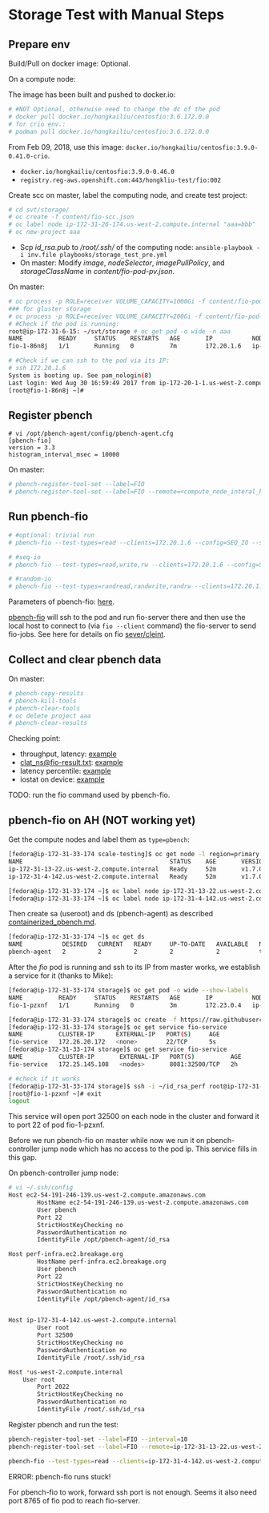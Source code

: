 # Storage Test with Manual Steps

## Prepare env
Build/Pull on docker image: Optional.

On a compute node:

The image has been built and pushed to docker.io:

```sh
# #NOT Optional, otherwise need to change the dc of the pod
# docker pull docker.io/hongkailiu/centosfio:3.6.172.0.0
# for crio env.:
# podman pull docker.io/hongkailiu/centosfio:3.6.172.0.0
```

From Feb 09, 2018, use this image: `docker.io/hongkailiu/centosfio:3.9.0-0.41.0-crio`.

* `docker.io/hongkailiu/centosfio:3.9.0-0.46.0`
* `registry.reg-aws.openshift.com:443/hongkliu-test/fio:002`

Create scc on master, label the computing node, and create test project:

```sh
# cd svt/storage/
# oc create -f content/fio-scc.json
# oc label node ip-172-31-26-174.us-west-2.compute.internal "aaa=bbb"
# oc new-project aaa
```
* Scp _id_rsa.pub_ to _/root/.ssh/_ of the computing node: `ansible-playbook -i inv.file playbooks/storage_test_pre.yml`
* On master: Modify _image_, _nodeSelector_, _imagePullPolicy_, and _storageClassName_ in _content/fio-pod-pv.json_.


On master:

```sh
# oc process -p ROLE=receiver VOLUME_CAPACITY=1000Gi -f content/fio-pod-pv.json | oc create --namespace=aaa -f -
### for gluster storage
# oc process -p ROLE=receiver VOLUME_CAPACITY=200Gi -f content/fio-pod-pv.json | oc create --namespace=aaa -f -
# #Check if the pod is running:
root@ip-172-31-6-15: ~/svt/storage # oc get pod -o wide -n aaa
NAME          READY     STATUS    RESTARTS   AGE       IP           NODE
fio-1-86n8j   1/1       Running   0          7m        172.20.1.6   ip-172-31-26-174.us-west-2.compute.internal

# #Check if we can ssh to the pod via its IP:
# ssh 172.20.1.6
System is booting up. See pam_nologin(8)
Last login: Wed Aug 30 16:59:49 2017 from ip-172-20-1-1.us-west-2.compute.internal
[root@fio-1-86n8j ~]#
```

## Register pbench

```
# vi /opt/pbench-agent/config/pbench-agent.cfg
[pbench-fio]
version = 3.3
histogram_interval_msec = 10000
```

On master:

```sh
# pbench-register-tool-set --label=FIO
# pbench-register-tool-set --label=FIO --remote=<compute_node_interal_host_eg_ip-172-31-59-209.us-west-2.compute.internal>
```

## Run pbench-fio

```sh
# #optional: trivial run
# pbench-fio --test-types=read --clients=172.20.1.6 --config=SEQ_IO --samples=1 --max-stddev=20 --block-sizes=4 --job-file=config/sequential_io.job

# #seq-io
# pbench-fio --test-types=read,write,rw --clients=172.20.1.6 --config=SEQ_IO --samples=3 --max-stddev=20 --block-sizes=4,128,4096 --job-file=config/sequential_io.job

# #random-io
# pbench-fio --test-types=randread,randwrite,randrw --clients=172.20.1.6 --config=RAND_IO --samples=3 --max-stddev=20 --block-sizes=4,128,4096 --job-file=config/random_io.job

```

Parameters of pbench-fio: [here](http://distributed-system-analysis.github.io/pbench/doc/agent/user-guide.html#orga6d8420).

[pbench-fio](https://github.com/distributed-system-analysis/pbench/blob/master/agent/bench-scripts/pbench-fio) will ssh to the pod and run fio-server there and then use the local host to connect to (via <code>fio --client</code> command) the fio-server to send fio-jobs. See here for details on fio [sever/cleint](https://linux.die.net/man/1/fio).

## Collect and clear pbench data
On master:

```sh
# pbench-copy-results
# pbench-kill-tools
# pbench-clear-tools
# oc delete project aaa
# pbench-clear-results 
```

Checking point:

* throughput, latency: [example](http://pbench.perf.lab.eng.bos.redhat.com/results/EC2::ip-172-31-42-242/fio_SEQ_IO_BEFORE_2018.02.12T15.13.05/result.html)
* clat_ns@fio-result.txt: [example](http://pbench.perf.lab.eng.bos.redhat.com/results/EC2::ip-172-31-42-242/fio_SEQ_IO_BEFORE_2018.02.12T15.13.05/2-read-16KiB/sample1/fio-result.txt)
* latency percentile: [example](http://pbench.perf.lab.eng.bos.redhat.com/results/EC2::ip-172-31-42-242/fio_SEQ_IO_BEFORE_2018.02.12T15.13.05/2-read-16KiB/sample1/clients/172.21.0.5/hist/results.html)
* iostat on device: [example](http://pbench.perf.lab.eng.bos.redhat.com/results/EC2::ip-172-31-42-242/fio_SEQ_IO_BEFORE_2018.02.12T15.13.05/2-read-16KiB/sample1/tools-default/FIO:ip-172-31-1-36.us-west-2.compute.internal/iostat/disk.html)

TODO: run the fio command used by pbench-fio.

## pbench-fio on AH (NOT working yet)

Get the compute nodes and label them as <code>type=pbench</code>:

```sh
[fedora@ip-172-31-33-174 scale-testing]$ oc get node -l region=primary
NAME                                         STATUS    AGE       VERSION
ip-172-31-13-22.us-west-2.compute.internal   Ready     52m       v1.7.0+80709908fd
ip-172-31-4-142.us-west-2.compute.internal   Ready     52m       v1.7.0+80709908fd

[fedora@ip-172-31-33-174 ~]$ oc label node ip-172-31-13-22.us-west-2.compute.internal type=pbench
[fedora@ip-172-31-33-174 ~]$ oc label node ip-172-31-4-142.us-west-2.compute.internal type=pbench
```

Then create sa (useroot) and ds (pbench-agent) as described [containerized_pbench.md](../atomic/containerized_pbench.md).

```sh
[fedora@ip-172-31-33-174 ~]$ oc get ds
NAME           DESIRED   CURRENT   READY     UP-TO-DATE   AVAILABLE   NODE-SELECTOR   AGE
pbench-agent   2         2         2         2            2           type=pbench     3m
```

After the _fio_ pod is running and ssh to its IP from master works, we establish
a service for it (thanks to Mike):

```sh
[fedora@ip-172-31-33-174 storage]$ oc get pod -o wide --show-labels
NAME          READY     STATUS    RESTARTS   AGE       IP           NODE                                         LABELS
fio-1-pzxnf   1/1       Running   0          3m        172.23.0.4   ip-172-31-13-22.us-west-2.compute.internal   deployment=fio-1,deploymentconfig=fio,name=receiver,test=fio

[fedora@ip-172-31-33-174 storage]$ oc create -f https://raw.githubusercontent.com/hongkailiu/svt-case-doc/master/files/fio-svc.yaml
[fedora@ip-172-31-33-174 storage]$ oc get service fio-service
NAME          CLUSTER-IP      EXTERNAL-IP   PORT(S)     AGE
fio-service   172.26.20.172   <none>        22/TCP      5s
[fedora@ip-172-31-33-174 storage]$ oc get service fio-service
NAME          CLUSTER-IP       EXTERNAL-IP   PORT(S)          AGE
fio-service   172.25.145.108   <nodes>       8081:32500/TCP   2h

# #check if it works
[fedora@ip-172-31-33-174 storage]$ ssh -i ~/id_rsa_perf root@ip-172-31-4-142.us-west-2.compute.internal -p 32500
[root@fio-1-pzxnf ~]# exit
logout

```

This service will open port 32500 on each node in the cluster and forward it to port 22 of pod fio-1-pzxnf.

Before we run pbench-fio on master while now we run it on pbench-controller jump node which
has no access to the pod ip. This service fills in this gap.

On pbench-controller jump node:

```sh
# vi ~/.ssh/config
Host ec2-54-191-246-139.us-west-2.compute.amazonaws.com
        HostName ec2-54-191-246-139.us-west-2.compute.amazonaws.com
        User pbench
        Port 22
        StrictHostKeyChecking no
        PasswordAuthentication no
        IdentityFile /opt/pbench-agent/id_rsa

Host perf-infra.ec2.breakage.org
        HostName perf-infra.ec2.breakage.org
        User pbench
        Port 22
        StrictHostKeyChecking no
        PasswordAuthentication no
        IdentityFile /opt/pbench-agent/id_rsa


Host ip-172-31-4-142.us-west-2.compute.internal
        User root
        Port 32500
        StrictHostKeyChecking no
        PasswordAuthentication no
        IdentityFile /root/.ssh/id_rsa

Host *us-west-2.compute.internal
	User root
        Port 2022
        StrictHostKeyChecking no
        PasswordAuthentication no
        IdentityFile /root/.ssh/id_rsa

```

Register pbench and run the test:

```sh
pbench-register-tool-set --label=FIO --interval=10
pbench-register-tool-set --label=FIO --remote=ip-172-31-13-22.us-west-2.compute.internal --interval=10

pbench-fio --test-types=read --clients=ip-172-31-4-142.us-west-2.compute.internal --config=SEQ_IO --samples=1 --max-stddev=20 --block-sizes=4 --job-file=config/sequential_io.job
```

ERROR: pbench-fio runs stuck!

For pbench-fio to work, forward ssh port is not enough. Seems it also need port 8765 of fio pod to reach
fio-server.
